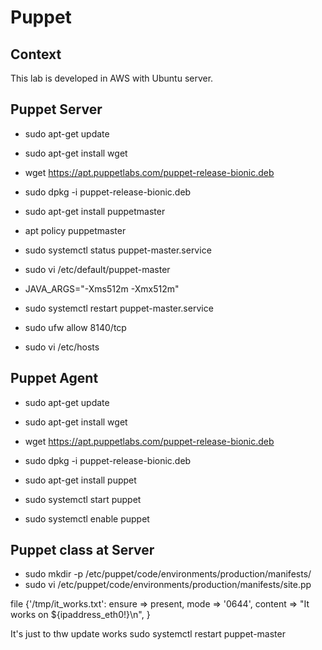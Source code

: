 # Puppet


## Context

This lab is developed in AWS with Ubuntu server.

## Puppet Server

* sudo apt-get update
* sudo apt-get install wget
* wget https://apt.puppetlabs.com/puppet-release-bionic.deb
* sudo dpkg -i puppet-release-bionic.deb
* sudo apt-get install puppetmaster
* apt policy puppetmaster
* sudo systemctl status puppet-master.service
* sudo vi /etc/default/puppet-master
* JAVA_ARGS="-Xms512m -Xmx512m"
* sudo systemctl restart puppet-master.service
* sudo ufw allow 8140/tcp

* sudo vi /etc/hosts

## Puppet Agent

* sudo apt-get update
* sudo apt-get install wget
* wget https://apt.puppetlabs.com/puppet-release-bionic.deb
* sudo dpkg -i puppet-release-bionic.deb
* sudo apt-get install puppet

* sudo systemctl start puppet
* sudo systemctl enable puppet


## Puppet class at Server

* sudo mkdir -p /etc/puppet/code/environments/production/manifests/
* sudo vi /etc/puppet/code/environments/production/manifests/site.pp

file {'/tmp/it_works.txt':
	ensure  => present,
	mode    => '0644',
	content => "It works on ${ipaddress_eth0!}\n",
    }

It's just to thw update works
sudo systemctl restart puppet-master


